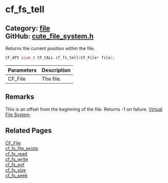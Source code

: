 [](../header.md ':include')

# cf_fs_tell

Category: [file](/api_reference?id=file)  
GitHub: [cute_file_system.h](https://github.com/RandyGaul/cute_framework/blob/master/include/cute_file_system.h)  
---

Returns the current position within the file.

```cpp
CF_API size_t CF_CALL cf_fs_tell(CF_File* file);
```

Parameters | Description
--- | ---
CF_File | The file.

## Remarks

This is an offset from the beginning of the file. Returns -1 on failure. [Virtual File System](https://randygaul.github.io/cute_framework/#/topics/virtual_file_system).

## Related Pages

[CF_File](/file/cf_file.md)  
[cf_fs_file_exists](/file/cf_fs_file_exists.md)  
[cf_fs_read](/file/cf_fs_read.md)  
[cf_fs_write](/file/cf_fs_write.md)  
[cf_fs_eof](/file/cf_fs_eof.md)  
[cf_fs_size](/file/cf_fs_size.md)  
[cf_fs_seek](/file/cf_fs_seek.md)  
